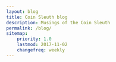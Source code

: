 ```yaml
---
layout: blog
title: Coin Sleuth blog
description: Musings of the Coin Sleuth
permalink: /blog/
sitemap:
    priority: 1.0
    lastmod: 2017-11-02
    changefreq: weekly
---
```

